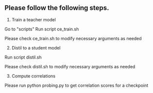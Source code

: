## Please follow the following steps.

1. Train a teacher model

Go to "scripts"
Run script ce_train.sh

Please check ce_train.sh to modify necessary arguments as needed

2. Distil to a student model

Run script distil.sh

Please check distil.sh to modify necessary arguments as needed

3. Compute correlations

Please run python probing.py to get correlation scores for a checkpoint